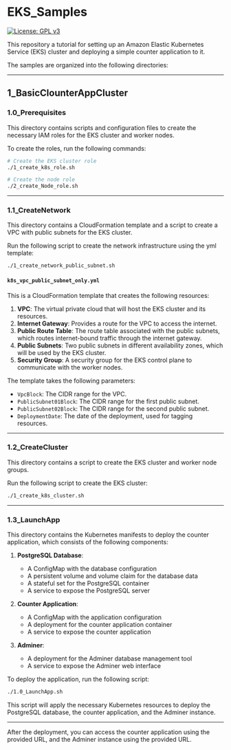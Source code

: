 # EKS_Samples

[![License: GPL v3](https://img.shields.io/badge/License-GPLv3-blue.svg)](https://www.gnu.org/licenses/gpl-3.0) 

This repository a tutorial for setting up an Amazon Elastic Kubernetes Service (EKS) cluster and deploying a simple counter application to it.

The samples are organized into the following directories:

---

## 1_BasicClounterAppCluster

### 1.0_Prerequisites
This directory contains scripts and configuration files to create the necessary IAM roles for the EKS cluster and worker nodes.

To create the roles, run the following commands:

```bash
# Create the EKS cluster role
./1_create_k8s_role.sh

# Create the node role
./2_create_Node_role.sh
```

---

### 1.1_CreateNetwork
This directory contains a CloudFormation template and a script to create a VPC with public subnets for the EKS cluster.

Run the following script to create the network infrastructure using the yml template:

```bash
./1_create_network_public_subnet.sh
```

#### `k8s_vpc_public_subnet_only.yml`
This is a CloudFormation template that creates the following resources:

1. **VPC**: The virtual private cloud that will host the EKS cluster and its resources.
2. **Internet Gateway**: Provides a route for the VPC to access the internet.
3. **Public Route Table**: The route table associated with the public subnets, which routes internet-bound traffic through the internet gateway.
4. **Public Subnets**: Two public subnets in different availability zones, which will be used by the EKS cluster.
5. **Security Group**: A security group for the EKS control plane to communicate with the worker nodes.

The template takes the following parameters:

- `VpcBlock`: The CIDR range for the VPC.
- `PublicSubnet01Block`: The CIDR range for the first public subnet.
- `PublicSubnet02Block`: The CIDR range for the second public subnet.
- `DeploymentDate`: The date of the deployment, used for tagging resources.

---

### 1.2_CreateCluster
This directory contains a script to create the EKS cluster and worker node groups.

Run the following script to create the EKS cluster:

```bash
./1_create_k8s_cluster.sh
```

---

### 1.3_LaunchApp
This directory contains the Kubernetes manifests to deploy the counter application, which consists of the following components:

1. **PostgreSQL Database**:
   - A ConfigMap with the database configuration
   - A persistent volume and volume claim for the database data
   - A stateful set for the PostgreSQL container
   - A service to expose the PostgreSQL server

2. **Counter Application**:
   - A ConfigMap with the application configuration
   - A deployment for the counter application container
   - A service to expose the counter application

3. **Adminer**:
   - A deployment for the Adminer database management tool
   - A service to expose the Adminer web interface

To deploy the application, run the following script:

```bash
./1.0_LaunchApp.sh
```

This script will apply the necessary Kubernetes resources to deploy the PostgreSQL database, the counter application, and the Adminer instance.

---

After the deployment, you can access the counter application using the provided URL, and the Adminer instance using the provided URL.



